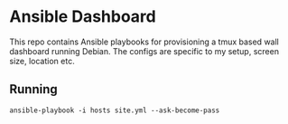 # Ansible Dashboard

This repo contains Ansible playbooks for provisioning a tmux based wall dashboard running Debian. 
The configs are specific to my setup, screen size, location etc.

## Running
`ansible-playbook -i hosts site.yml --ask-become-pass`
